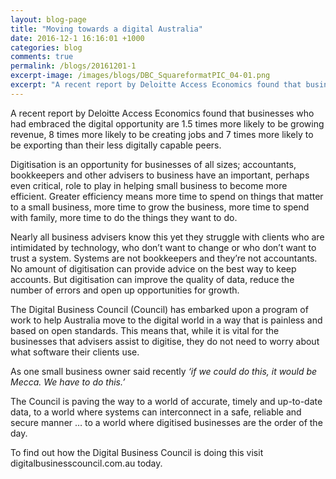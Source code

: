 ```yaml
---
layout: blog-page
title: "Moving towards a digital Australia"
date: 2016-12-1 16:16:01 +1000
categories: blog
comments: true
permalink: /blogs/20161201-1
excerpt-image: /images/blogs/DBC_SquareformatPIC_04-01.png
excerpt: "A recent report by Deloitte Access Economics found that businesses who had embraced the digital opportunity are 1.5 times more likely to be growing revenue, 8 times more likely to be creating jobs and 7 times more likely to be exporting than their less digitally capable peers."
---
```


A recent report by Deloitte Access Economics found that businesses who had embraced the digital opportunity are 1.5 times more likely to be growing revenue, 8 times more likely to be creating jobs and 7 times more likely to be exporting than their less digitally capable peers.

Digitisation is an opportunity for businesses of all sizes; accountants, bookkeepers and other advisers to business have an important, perhaps even critical, role to play in helping small business to become more efficient. Greater efficiency means more time to spend on things that matter to a small business, more time to grow the business, more time to spend with family, more time to do the things they want to do.

Nearly all business advisers know this yet they struggle with clients who are intimidated by technology, who don’t want to change or who don’t want to trust a system. Systems are not bookkeepers and they’re not accountants. No amount of digitisation can provide advice on the best way to keep accounts. But digitisation can improve the quality of data, reduce the number of errors and open up opportunities for growth.

The Digital Business Council (Council) has embarked upon a program of work to help Australia move to the digital world in a way that is painless and based on open standards. This means that, while it is vital for the businesses that advisers assist to digitise, they do not need to worry about what software their clients use.

As one small business owner said recently *‘if we could do this, it would be Mecca. We have to do this.’*

The Council is paving the way to a world of accurate, timely and up-to-date data, to a world where systems can interconnect in a safe, reliable and secure manner … to a world where digitised businesses are the order of the day. 

To find out how the Digital Business Council is doing this visit digitalbusinesscouncil.com.au today.